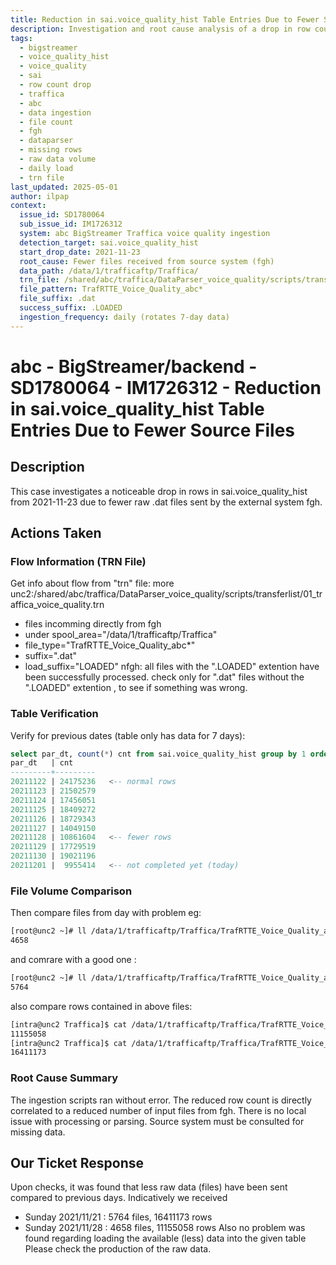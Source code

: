 ```yaml
---
title: Reduction in sai.voice_quality_hist Table Entries Due to Fewer Source Files
description: Investigation and root cause analysis of a drop in row counts for the `sai.voice_quality_hist` table from 2021-11-23 onward. Covers log analysis, file volume comparison between dates, validation of successful processing via `.LOADED` suffixes, and confirmation that the issue originated from the source system sending fewer files.
tags:
  - bigstreamer
  - voice_quality_hist
  - voice_quality
  - sai
  - row count drop
  - traffica
  - abc
  - data ingestion
  - file count
  - fgh
  - dataparser
  - missing rows
  - raw data volume
  - daily load
  - trn file
last_updated: 2025-05-01
author: ilpap
context:
  issue_id: SD1780064
  sub_issue_id: IM1726312
  system: abc BigStreamer Traffica voice quality ingestion
  detection_target: sai.voice_quality_hist
  start_drop_date: 2021-11-23
  root_cause: Fewer files received from source system (fgh)
  data_path: /data/1/trafficaftp/Traffica/
  trn_file: /shared/abc/traffica/DataParser_voice_quality/scripts/transferlist/01_traffica_voice_quality.trn
  file_pattern: TrafRTTE_Voice_Quality_abc*
  file_suffix: .dat
  success_suffix: .LOADED
  ingestion_frequency: daily (rotates 7-day data)
---
```

# abc - BigStreamer/backend - SD1780064 - IM1726312 - Reduction in sai.voice_quality_hist Table Entries Due to Fewer Source Files
## Description
This case investigates a noticeable drop in rows in sai.voice_quality_hist from 2021-11-23 due to fewer raw .dat files sent by the external system fgh.
## Actions Taken
### Flow Information (TRN File)
Get info about flow from "trn" file:
more unc2:/shared/abc/traffica/DataParser_voice_quality/scripts/transferlist/01_traffica_voice_quality.trn
- files incomming directly from fgh
- under  spool_area="/data/1/trafficaftp/Traffica"
- file_type="TrafRTTE_Voice_Quality_abc*"
- suffix=".dat"
- load_suffix="LOADED"
nfgh: all files with the ".LOADED" extention have been successfully processed.
check only for ".dat" files without the ".LOADED" extention , to see if something was wrong.
### Table Verification
Verify for previous dates (table only has data for 7 days):
```sql
select par_dt, count(*) cnt from sai.voice_quality_hist group by 1 order by 1;
par_dt   | cnt     
---------+---------
20211122 | 24175236   <-- normal rows
20211123 | 21502579
20211124 | 17456051
20211125 | 18409272
20211126 | 18729343
20211127 | 14049150
20211128 | 10861604   <-- fewer rows
20211129 | 17729519
20211130 | 19021196
20211201 |  9955414   <-- not completed yet (today)
```
### File Volume Comparison
Then compare files from day with problem
eg:
```bash
[root@unc2 ~]# ll /data/1/trafficaftp/Traffica/TrafRTTE_Voice_Quality_abc_TRAVQTNES_20211128* | wc -l 
4658
```
and comrare with a good one :
```bash
[root@unc2 ~]# ll /data/1/trafficaftp/Traffica/TrafRTTE_Voice_Quality_abc_TRAVQTNES_20211121* | wc -l
5764
```
also compare rows contained in above files:
```bash
[intra@unc2 Traffica]$ cat /data/1/trafficaftp/Traffica/TrafRTTE_Voice_Quality_abc_TRAVQTNES_20211128* | wc -l
11155058
[intra@unc2 Traffica]$ cat /data/1/trafficaftp/Traffica/TrafRTTE_Voice_Quality_abc_TRAVQTNES_20211121* | wc -l 
16411173
```
### Root Cause Summary
The ingestion scripts ran without error. The reduced row count is directly correlated to a reduced number of input files from fgh. There is no local issue with processing or parsing. Source system must be consulted for missing data.
## Our Ticket Response
Upon checks, it was found that less raw data (files) have been sent
compared to previous days.
Indicatively we received
- Sunday 2021/11/21 : 5764 files, 16411173 rows
- Sunday 2021/11/28 : 4658 files, 11155058 rows
Also no problem was found regarding
loading the available (less) data into the given table
Please check the production of the raw data.